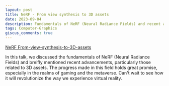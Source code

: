 ```yaml
---
layout: post
title: NeRF - From view synthesis to 3D assets
date: 2023-09-04
description: Fundamentals of NeRF (Neural Radiance Fields) and recent advancements.
tags: Computer-Graphics
giscus_comments: true
---
```


[NeRF From-view-synthesis-to-3D-assets](https://docs.google.com/presentation/d/1CRSZUUCWnTdeZR-NzzTaJuINbcMViILK/edit?usp=sharing&ouid=115169074992480226929&rtpof=true&sd=true)

In this talk, we discussed the fundamentals of NeRF (Neural Radiance Fields) and breifly mentioned recent advancements, particularly those related to 3D assets. The progress made in this field holds great promise, especially in the realms of gaming and the metaverse. Can't wait to see how it will revolutionize the way we experience virtual reality.